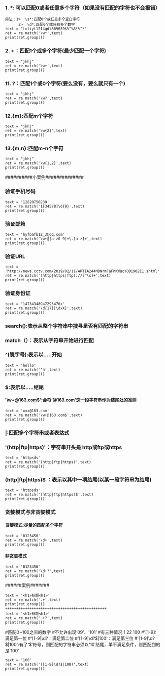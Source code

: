 ### 1. *: 可以匹配0或者任意多个字符（如果没有匹配的字符也不会报错）
```
用法：1>  \s*:匹配0个或任意多个空白字符
      2>  \d*:匹配0个或任意多个数字
text = "tutiyt1214gdt869689$%^%&*%^*"
ret = re.match('\w*',text)
print(ret.group())
```
### 2. +：匹配1个或多个字符(最少匹配一个字符)
```
text = "jkhj"
ret = re.match('\w+',text)
print(ret.group())
```
### 11. ?：匹配1个或0个字符(要么没有，要么就只有一个)
```
text = "jkhj"
ret = re.match('\w?',text)
print(ret.group())
```
### 12.{m}:匹配m个字符
```
text = "jkhj"
ret = re.match('\w{2}',text)
print(ret.group())
```
### 13.{m,n}:匹配m-n个字符
```
text = "jkhj"
ret = re.match('\w{1,2}',text)
print(ret.group())
```

##########小案例##############

### 验证手机号码
```
text = '12820750230'
ret = re.match('1[34578]\d{9}',text)
print(ret.group())
```
### 验证邮箱
```
text = 'hyfbafb12_3@qq.com'
ret = re.match('\w+@[a-z0-9]+\.[a-z]+',text)
print(ret.group())
```
### 验证URL
```
text = 'http://news.cctv.com/2019/02/11/ARTIA244MBNrmFaFnKWQcYOD190211.shtml'
ret = re.match('(http|https|ftp)://[^\s]+',text)
print(ret.group())
```
### 验证身份证
```
text = '14734348947293470x'
ret = re.match('\d{17}[\dxX]',text)
print(ret.group())
```
### search():表示从整个字符串中搜寻是否有匹配的字符串
### match（）：表示从字符串开始进行匹配

### ^(脱字号):表示以.....开始
```
text = 'hello'
ret = re.match('^h',text)
print(ret.group())
```

### $:表示以.....结尾
####  '\w+@163.com$':会将‘@163.com’这一段字符串作为结尾处的准则
```
text = 'xxx@163.com'
ret = re.match('\w+@163.com$',text)
print(ret.group())
```
### |:匹配多个字符串或者表达式
### '(http|ftp|https)'：字符串开头是 http或ftp或https
```
text = 'httpsds'
ret = re.match('(http|ftp|https)',text)
print(ret.group())
```
### (http|ftp|https)$ ：表示以其中一项结尾(以某一段字符串为结尾)
```
text = 'httpsds'
ret = re.match('(http|ftp|https)$',text)
print(ret.group())
```
### 贪婪模式与非贪婪模式
#### 贪婪模式:尽量的匹配多个字符
```
text = '0123456'
ret = re.match('\d+',text)
print(ret.group())
```
#### 非贪婪模式
```
text = '0123456'
ret = re.match('\d+?',text)
print(ret.group())
```
######案例#######
```
text = '<h1>标题<h1>'
ret = re.match('.+',text)
print(ret.group())
++++++++++++++++++++++++++++++++++++++++++++++
text = '<h1>标题<h1>'
ret = re.match('.+?',text)
print(ret.group())
```
#匹配0~100之间的数字
#不允许出现‘09’、‘101’
#有三种情况:1 22 100
#'[1-9]:满足第一位
#'[1-9]\d?：满足第二位
#'[1-9]\d?$|100'：满足第三位
#'[1-9]\d?$|100':有了‘$’符号，则匹配的字符串必须以‘10’结尾，单不满足条件，则匹配到的是‘100’

```
text = '100'
ret = re.match('([1-9]\d?$|100)',text)
print(ret.group())
```

